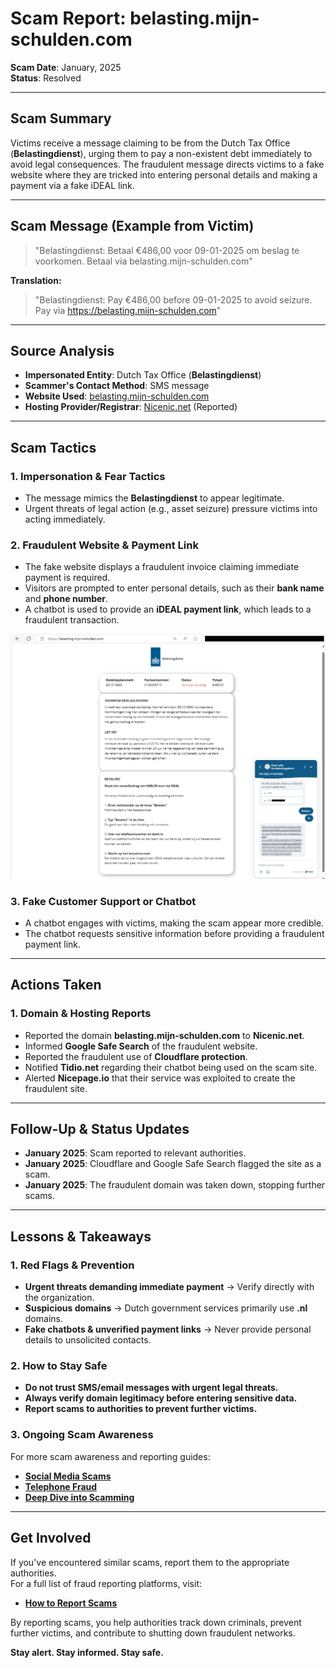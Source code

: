 # Scam Report: belasting.mijn-schulden.com

**Scam Date**: January, 2025  
**Status**: Resolved  

---

## Scam Summary  
Victims receive a message claiming to be from the Dutch Tax Office (**Belastingdienst**), urging them to pay a non-existent debt immediately to avoid legal consequences. The fraudulent message directs victims to a fake website where they are tricked into entering personal details and making a payment via a fake iDEAL link.

---

## Scam Message (Example from Victim)  
> "Belastingdienst: Betaal €486,00 voor 09-01-2025 om beslag te voorkomen. Betaal via belasting.mijn-schulden.com"  

**Translation:**  
> "Belastingdienst: Pay €486,00 before 09-01-2025 to avoid seizure. Pay via https://belasting.mijn-schulden.com"

---

## Source Analysis  
- **Impersonated Entity**: Dutch Tax Office (**Belastingdienst**)
- **Scammer's Contact Method**: SMS message
- **Website Used**: [belasting.mijn-schulden.com](https://belasting.mijn-schulden.com)
- **Hosting Provider/Registrar**: [Nicenic.net](https://nicenic.net) (Reported)

---

## Scam Tactics  

### 1. Impersonation & Fear Tactics  
- The message mimics the **Belastingdienst** to appear legitimate.
- Urgent threats of legal action (e.g., asset seizure) pressure victims into acting immediately.

### 2. Fraudulent Website & Payment Link  
- The fake website displays a fraudulent invoice claiming immediate payment is required.
- Visitors are prompted to enter personal details, such as their **bank name** and **phone number**.
- A chatbot is used to provide an **iDEAL payment link**, which leads to a fraudulent transaction.

![Chat Interface](./Website/Chat.png)  

### 3. Fake Customer Support or Chatbot  
- A chatbot engages with victims, making the scam appear more credible.
- The chatbot requests sensitive information before providing a fraudulent payment link.

---

## Actions Taken  

### 1. Domain & Hosting Reports  
- Reported the domain **belasting.mijn-schulden.com** to **Nicenic.net**.
- Informed **Google Safe Search** of the fraudulent website.
- Reported the fraudulent use of **Cloudflare protection**.
- Notified **Tidio.net** regarding their chatbot being used on the scam site.
- Alerted **Nicepage.io** that their service was exploited to create the fraudulent site.

---

## Follow-Up & Status Updates  
- **January 2025**: Scam reported to relevant authorities.
- **January 2025**: Cloudflare and Google Safe Search flagged the site as a scam.
- **January 2025**: The fraudulent domain was taken down, stopping further scams.

---

## Lessons & Takeaways  

### 1. Red Flags & Prevention  
- **Urgent threats demanding immediate payment** → Verify directly with the organization.
- **Suspicious domains** → Dutch government services primarily use **.nl** domains.
- **Fake chatbots & unverified payment links** → Never provide personal details to unsolicited contacts.

### 2. How to Stay Safe  
- **Do not trust SMS/email messages with urgent legal threats.**
- **Always verify domain legitimacy before entering sensitive data.**
- **Report scams to authorities to prevent further victims.**

### 3. Ongoing Scam Awareness  
For more scam awareness and reporting guides:
- [**Social Media Scams**](../General/SocialMediaScam.md)  
- [**Telephone Fraud**](../General/Telefonische_fraude.md)  
- [**Deep Dive into Scamming**](../General/Dive_into_scamming.md)  

---

## Get Involved  
If you've encountered similar scams, report them to the appropriate authorities.  
For a full list of fraud reporting platforms, visit:  

- [**How to Report Scams**](../General/GetInvolved.md)  

By reporting scams, you help authorities track down criminals, prevent further victims, and contribute to shutting down fraudulent networks.

**Stay alert. Stay informed. Stay safe.**
